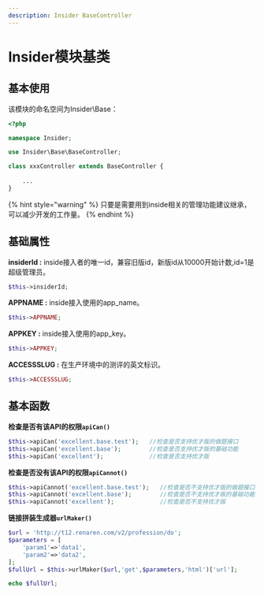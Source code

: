 ```yaml
---
description: Insider BaseController
---
```


# Insider模块基类

## 基本使用

该模块的命名空间为Insider\Base：

```php
<?php

namespace Insider;

use Insider\Base\BaseController;

class xxxController extends BaseController {
    
    ...
}
```

{% hint style="warning" %}
只要是需要用到inside相关的管理功能建议继承，可以减少开发的工作量。
{% endhint %}

## 基础属性

**insiderId :** inside接入者的唯一id，兼容旧版id，新版id从10000开始计数,id=1是超级管理员。

```php
$this->insiderId;
```

**APPNAME :** inside接入使用的app\_name。

```php
$this->APPNAME;
```

**APPKEY :** inside接入使用的app\_key。

```php
$this->APPKEY;
```

**ACCESSSLUG :**  在生产环境中的测评的英文标识。

```php
$this->ACCESSSLUG;
```



## 基本函数

**检查是否有该API的权限`apiCan()`**

```php
$this->apiCan('excellent.base.test');   //检查是否支持优才版的做题接口
$this->apiCan('excellent.base');        //检查是否支持优才版的基础功能
$this->apiCan('excellent');             //检查是否支持优才版
```

**检查是否没有该API的权限`apiCannot()`**

```php
$this->apiCannot('excellent.base.test');   //检查是否不支持优才版的做题接口
$this->apiCannot('excellent.base');        //检查是否不支持优才版的基础功能
$this->apiCannot('excellent');             //检查是否不支持优才版
```

**链接拼装生成器`urlMaker()`**

```php
$url = 'http://t12.renaren.com/v2/profession/do';
$parameters = [
    'param1'=>'data1',
    'param2'=>'data2',
];
$fullUrl = $this->urlMaker($url,'get',$parameters,'html')['url'];

echo $fullUrl;
```

